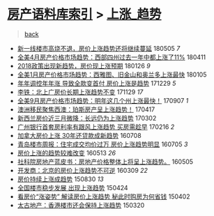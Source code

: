[房产语料库索引](../../README.md)  > [上涨_趋势](上涨_趋势.md)
====
> [back](../README.md)

- [新一线楼市高烧不退，房价上涨趋势还将继续蔓延](http://jkwz.applinzi.com/ittc/7099438453332902923.html#%E6%96%B0%E4%B8%80%E7%BA%BF%E6%A5%BC%E5%B8%82%E9%AB%98%E7%83%A7%E4%B8%8D%E9%80%80%EF%BC%8C%E6%88%BF%E4%BB%B7%E4%B8%8A%E6%B6%A8%E8%B6%8B%E5%8A%BF%E8%BF%98%E5%B0%86%E7%BB%A7%E7%BB%AD%E8%94%93%E5%BB%B6) 180505 *7* 
- [全美4月房产价格市场趋势：西部四州过去一年中都上涨了11%](http://jkwz.applinzi.com/ittc/7090688485898060807.html#%E5%85%A8%E7%BE%8E4%E6%9C%88%E6%88%BF%E4%BA%A7%E4%BB%B7%E6%A0%BC%E5%B8%82%E5%9C%BA%E8%B6%8B%E5%8A%BF%EF%BC%9A%E8%A5%BF%E9%83%A8%E5%9B%9B%E5%B7%9E%E8%BF%87%E5%8E%BB%E4%B8%80%E5%B9%B4%E4%B8%AD%E9%83%BD%E4%B8%8A%E6%B6%A8%E4%BA%8611%25) 180411  
- [2018政策出现新趋势，房价现上涨预期](http://jkwz.applinzi.com/ittc/7062899934485808145.html#2018%E6%94%BF%E7%AD%96%E5%87%BA%E7%8E%B0%E6%96%B0%E8%B6%8B%E5%8A%BF%EF%BC%8C%E6%88%BF%E4%BB%B7%E7%8E%B0%E4%B8%8A%E6%B6%A8%E9%A2%84%E6%9C%9F) 180126 *9* 
- [全美1月房产价格市场趋势：西雅图、旧金山和奥兰多上涨最快](http://jkwz.applinzi.com/ittc/7055047007729615883.html#%E5%85%A8%E7%BE%8E1%E6%9C%88%E6%88%BF%E4%BA%A7%E4%BB%B7%E6%A0%BC%E5%B8%82%E5%9C%BA%E8%B6%8B%E5%8A%BF%EF%BC%9A%E8%A5%BF%E9%9B%85%E5%9B%BE%E3%80%81%E6%97%A7%E9%87%91%E5%B1%B1%E5%92%8C%E5%A5%A5%E5%85%B0%E5%A4%9A%E4%B8%8A%E6%B6%A8%E6%9C%80%E5%BF%AB) 180105  
- [年年调控年年涨 导致全款变首付 房价上涨是趋势](http://jkwz.applinzi.com/ittc/7052617844267680785.html#%E5%B9%B4%E5%B9%B4%E8%B0%83%E6%8E%A7%E5%B9%B4%E5%B9%B4%E6%B6%A8+%E5%AF%BC%E8%87%B4%E5%85%A8%E6%AC%BE%E5%8F%98%E9%A6%96%E4%BB%98+%E6%88%BF%E4%BB%B7%E4%B8%8A%E6%B6%A8%E6%98%AF%E8%B6%8B%E5%8A%BF) 171229 *5* 
- [李铁：北上广房价长期上涨趋势不变](http://jkwz.applinzi.com/ittc/7041373022324261904.html#%E6%9D%8E%E9%93%81%EF%BC%9A%E5%8C%97%E4%B8%8A%E5%B9%BF%E6%88%BF%E4%BB%B7%E9%95%BF%E6%9C%9F%E4%B8%8A%E6%B6%A8%E8%B6%8B%E5%8A%BF%E4%B8%8D%E5%8F%98) 171129 *17* 
- [全美9月房产价格市场趋势：明年这几个州上涨最快！](http://jkwz.applinzi.com/ittc/7010484202527786001.html#%E5%85%A8%E7%BE%8E9%E6%9C%88%E6%88%BF%E4%BA%A7%E4%BB%B7%E6%A0%BC%E5%B8%82%E5%9C%BA%E8%B6%8B%E5%8A%BF%EF%BC%9A%E6%98%8E%E5%B9%B4%E8%BF%99%E5%87%A0%E4%B8%AA%E5%B7%9E%E4%B8%8A%E6%B6%A8%E6%9C%80%E5%BF%AB%EF%BC%81) 170907 *1* 
- [澳洲移民聚焦西澳：珀斯房产呈上涨趋势！](http://jkwz.applinzi.com/ittc/6957556932041769988.html#%E6%BE%B3%E6%B4%B2%E7%A7%BB%E6%B0%91%E8%81%9A%E7%84%A6%E8%A5%BF%E6%BE%B3%EF%BC%9A%E7%8F%80%E6%96%AF%E6%88%BF%E4%BA%A7%E5%91%88%E4%B8%8A%E6%B6%A8%E8%B6%8B%E5%8A%BF%EF%BC%81) 170417  
- [新西兰房价近三月微降：长远仍为上涨趋势](http://jkwz.applinzi.com/ittc/6940487619971646468.html#%E6%96%B0%E8%A5%BF%E5%85%B0%E6%88%BF%E4%BB%B7%E8%BF%91%E4%B8%89%E6%9C%88%E5%BE%AE%E9%99%8D%EF%BC%9A%E9%95%BF%E8%BF%9C%E4%BB%8D%E4%B8%BA%E4%B8%8A%E6%B6%A8%E8%B6%8B%E5%8A%BF) 170302  
- [广州银行首套房利率有跟风上涨趋势 买房需趁早](http://jkwz.applinzi.com/ittc/6935247064735941636.html#%E5%B9%BF%E5%B7%9E%E9%93%B6%E8%A1%8C%E9%A6%96%E5%A5%97%E6%88%BF%E5%88%A9%E7%8E%87%E6%9C%89%E8%B7%9F%E9%A3%8E%E4%B8%8A%E6%B6%A8%E8%B6%8B%E5%8A%BF+%E4%B9%B0%E6%88%BF%E9%9C%80%E8%B6%81%E6%97%A9) 170216 *2* 
- [加拿大房价上涨 30年还贷款成新趋势](http://jkwz.applinzi.com/ittc/6852410307229778948.html#%E5%8A%A0%E6%8B%BF%E5%A4%A7%E6%88%BF%E4%BB%B7%E4%B8%8A%E6%B6%A8+30%E5%B9%B4%E8%BF%98%E8%B4%B7%E6%AC%BE%E6%88%90%E6%96%B0%E8%B6%8B%E5%8A%BF) 160708  
- [青岛楼市周报：住宅成交均价过万 房价上涨趋势明显](http://jkwz.applinzi.com/ittc/6851293487567471620.html#%E9%9D%92%E5%B2%9B%E6%A5%BC%E5%B8%82%E5%91%A8%E6%8A%A5%EF%BC%9A%E4%BD%8F%E5%AE%85%E6%88%90%E4%BA%A4%E5%9D%87%E4%BB%B7%E8%BF%87%E4%B8%87+%E6%88%BF%E4%BB%B7%E4%B8%8A%E6%B6%A8%E8%B6%8B%E5%8A%BF%E6%98%8E%E6%98%BE) 160705 *3* 
- [房价上涨的趋势较难改变](http://jkwz.applinzi.com/ittc/6831670318066041860.html#%E6%88%BF%E4%BB%B7%E4%B8%8A%E6%B6%A8%E7%9A%84%E8%B6%8B%E5%8A%BF%E8%BE%83%E9%9A%BE%E6%94%B9%E5%8F%98) 160513 *26* 
- [社科院房地产蓝皮书：房地产价格整体上将呈上涨趋势。](http://jkwz.applinzi.com/ittc/6828694825981182980.html#%E7%A4%BE%E7%A7%91%E9%99%A2%E6%88%BF%E5%9C%B0%E4%BA%A7%E8%93%9D%E7%9A%AE%E4%B9%A6%EF%BC%9A%E6%88%BF%E5%9C%B0%E4%BA%A7%E4%BB%B7%E6%A0%BC%E6%95%B4%E4%BD%93%E4%B8%8A%E5%B0%86%E5%91%88%E4%B8%8A%E6%B6%A8%E8%B6%8B%E5%8A%BF%E3%80%82) 160505  
- [开发商：北京的房价上涨趋势不可逆](http://jkwz.applinzi.com/ittc/6807583206953976837.html#%E5%BC%80%E5%8F%91%E5%95%86%EF%BC%9A%E5%8C%97%E4%BA%AC%E7%9A%84%E6%88%BF%E4%BB%B7%E4%B8%8A%E6%B6%A8%E8%B6%8B%E5%8A%BF%E4%B8%8D%E5%8F%AF%E9%80%86) 160309 *22* 
- [房价持续上涨成趋势](http://jkwz.applinzi.com/ittc/6736270799633728516.html#%E6%88%BF%E4%BB%B7%E6%8C%81%E7%BB%AD%E4%B8%8A%E6%B6%A8%E6%88%90%E8%B6%8B%E5%8A%BF) 150830 *13* 
- [全国楼市稳步发展 出现上涨趋势](http://jkwz.applinzi.com/ittc/547650611407568424.html#%E5%85%A8%E5%9B%BD%E6%A5%BC%E5%B8%82%E7%A8%B3%E6%AD%A5%E5%8F%91%E5%B1%95+%E5%87%BA%E7%8E%B0%E4%B8%8A%E6%B6%A8%E8%B6%8B%E5%8A%BF) 150424  
- [看房价“涨姿势” 解读房价上涨趋势 秘此时购房为何省钱](http://jkwz.applinzi.com/ittc/547650611403267937.html#%E7%9C%8B%E6%88%BF%E4%BB%B7%E2%80%9C%E6%B6%A8%E5%A7%BF%E5%8A%BF%E2%80%9D+%E8%A7%A3%E8%AF%BB%E6%88%BF%E4%BB%B7%E4%B8%8A%E6%B6%A8%E8%B6%8B%E5%8A%BF+%E7%A7%98%E6%AD%A4%E6%97%B6%E8%B4%AD%E6%88%BF%E4%B8%BA%E4%BD%95%E7%9C%81%E9%92%B1) 150402  
- [太古地产：香港楼市还会保持上涨趋势](http://jkwz.applinzi.com/ittc/547650611400523587.html#%E5%A4%AA%E5%8F%A4%E5%9C%B0%E4%BA%A7%EF%BC%9A%E9%A6%99%E6%B8%AF%E6%A5%BC%E5%B8%82%E8%BF%98%E4%BC%9A%E4%BF%9D%E6%8C%81%E4%B8%8A%E6%B6%A8%E8%B6%8B%E5%8A%BF) 150320  
